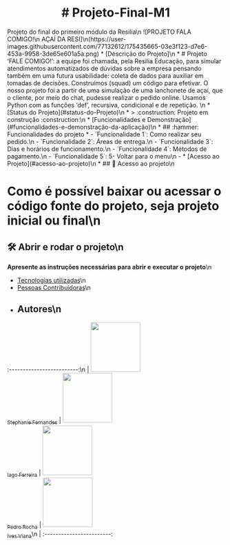 <h1 align="center"> # Projeto-Final-M1 </h1>
Projeto do final do primeiro módulo da Resilia\n
![PROJETO FALA COMIGO!\n AÇAÍ DA RESI]\n(https://user-images.githubusercontent.com/77132612/175435665-03e3f123-d7e6-453a-9958-3de65e601a5a.png)
* [Descrição do Projeto]\n
* # Projeto ‘FALE COMIGO!’: a equipe foi chamada, pela Resilia Educação, para simular atendimentos automatizados de dúvidas sobre a empresa pensando também em uma futura usabilidade: coleta de dados para auxiliar em tomadas de decisões. Construímos (squad) um código para efetivar. O nosso projeto foi a partir de uma simulação de uma lanchonete de açaí, que o cliente, por meio do chat, pudesse realizar o pedido online. Usamos Python com as funções ‘def’, recursiva, condicional e de repetição. \n
* [Status do Projeto](#status-do-Projeto)\n
* > :construction: Projeto em construção :construction:\n
* [Funcionalidades e Demonstração](#funcionalidades-e-demonstração-da-aplicação)\n
* ## :hammer: Funcionalidades do projeto
* 
- `Funcionalidade 1`: Como realizar seu pedido.\n
- `Funcionalidade 2`: Áreas de entrega.\n
- `Funcionalidade 3`: Dias e horários de funcionamento.\n
- `Funcionalidade 4`: Métodos de pagamento.\n
- `Funcionalidade 5`: 5- Voltar para o menu\n
- 
* [Acesso ao Projeto](#acesso-ao-projeto)\n
* ## 📁 Acesso ao projeto\n

# Como é possível baixar ou acessar o código fonte do projeto, seja projeto inicial ou final\n

## 🛠️ Abrir e rodar o projeto\n

**Apresente as instruções necessárias para abrir e executar o projeto**\n
* [Tecnologias utilizadas](#tecnologias-utilizadas)\n
* [Pessoas Contribuidoras](#pessoas-contribuidoras)\n
* ## Autores\n
:-------------------------:\n
| [<img src="https://media-exp2.licdn.com/dms/image/C4D03AQEwckSJvmCKaA/profile-displayphoto-shrink_800_800/0/1655408004857?e=1661385600&v=beta&t=dygBW4krehvAut3CsqCX-hS6Mzx0AiJjV0W1TnyND7s" width=115><br><sub>Stephanie Fernandes</sub>](https://github.com/stefernandes23) |  [<img src="[https://avatars.githubusercontent.com/u/30351153?v=4](https://media-exp2.licdn.com/dms/image/C4E03AQE-krECDJ0y3w/profile-displayphoto-shrink_800_800/0/1655933771978?e=1661385600&v=beta&t=aZq-ZtwguP3xBM2cLwh1loPWdTcsgIbJYgklYKtJCV8)" width=115><br><sub>Iago Ferreira</sub>](https://github.com/Iagw18) |  [<img src="[https://avatars.githubusercontent.com/u/8989346?v=4](https://media-exp2.licdn.com/dms/image/D4D35AQF1BdP5yJe40A/profile-framedphoto-shrink_800_800/0/1647980540645?e=1656637200&v=beta&t=D9yrmpyy_EF-XKAjKeSJWjoyb7mE8HvyAIA6tW4DIts)" width=115><br><sub>Pedro Rocha</sub>](https://github.com/pedrorcm) | [<img src="[https://avatars.githubusercontent.com/u/37356058?v=4](https://media-exp2.licdn.com/dms/image/D4D35AQGISl8lyuc75w/profile-framedphoto-shrink_800_800/0/1646765489763?e=1656637200&v=beta&t=K42HozCAAgYOkgyrQa6c2Gd602bv6FwnZxw2UwZrwvg)" width=115><br><sub>Ives Viana</sub>](https://github.com/IvesFragoso)\n
| :------------------------:
